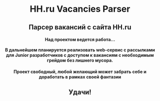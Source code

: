 <h1 align="center">HH.ru Vacancies Parser</h1> 
        
<h2 align="center">Парсер вакансий с сайта HH.ru</h2>


<h4 align="center">Над проектом ведется работа...<br><br>
  В дальнейшем планируется реализовать web-сервис с рассылками для Junior разработчиков с доступом к вакансиям с необходимым грейдом без лишнего мусора.</h4>





<h4 align="center">Проект свободный, любой желающий может забрать себе и доработать в рамках своей фантазии</h4>

<h2 align="center">Удачи!</h2>
